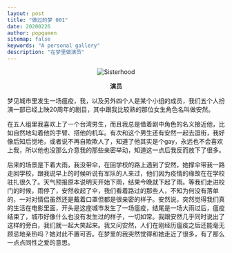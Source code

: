 ```yaml
---
layout: post
title: "做过的梦 001"
date: 20200226
author: popqueen
sitemap: false
keywords: "A personal gallery"
description: "在梦里做演员"
---
```

<p align="center"><img src="https://i.postimg.cc/g0sMbJ8H/sisterhood.jpg" alt="Sisterhood"></p>

<p align="center"><strong>演员</strong></p>
   梦见城市里发生一场瘟疫，我，以及另外四个人是某个小组的成员，我们五个人扮演一部已经上映20周年的剧目，其中跟我比较熟的那位女生角色名叫做安然。
   
   在五人组里我喜欢上了一个台湾男生，而且我总是借着剧中角色的名义接近他，比如自然地勾着他的手臂、搭他的机车。有次和这个男生还有安然一起去逛街，我好像后知后觉地，或者说不再自欺欺人了，知道了他其实是个gay，永远也不会喜欢上我，所以他也没那么介意我的那些亲密举动，知道这一点后我反而放下了很多。
   
   后来的场景是下着大雨，我没带伞，在回学校的路上遇到了安然，她撑伞带我一路走回学校，跟我说早上的时候听说有军队的人来过，他们因为疫情的缘故在在学校驻扎很久了。天气预报原本说明天开始下雨，结果今晚就下起了雨。等我们走进校门的时候，雨停了，安然收起了伞，我们看着路过的那些人，不知为何没有落单的，一对对情侣虽然还是戴着口罩但都是很亲密的样子。安然说，突然觉得我们真的生活在电影里面，开头是这座城市发生了一场瘟疫，结尾是一场大雨过后，瘟疫结束了，城市好像什么也没有发生过的样子，一切如常。我跟安然几乎同时说出了这样的旁白，我们就一起大笑起来。我又问安然，人们在刚经历瘟疫之后还能毫无顾忌地亲热吗？她对此不置可否。在梦里的我突然觉得和她走近了很多，有了那么一点点同性之爱的意思。

